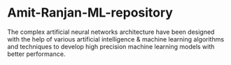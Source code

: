 # Amit-Ranjan-ML-repository
The complex artificial neural networks architecture have been designed with the help of various artificial intelligence & machine learning algorithms and techniques to develop high precision machine learning models with better performance.  
